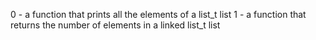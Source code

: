 0 -  a function that prints all the elements of a list_t list
1 - a function that returns the number of elements in a linked list_t list
